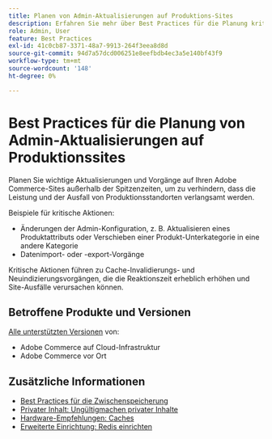 ```yaml
---
title: Planen von Admin-Aktualisierungen auf Produktions-Sites
description: Erfahren Sie mehr über Best Practices für die Planung kritischer Aktualisierungen an Adobe Commerce, um zu verhindern, dass die Leistung verlangsamt wird und Ausfälle auftreten.
role: Admin, User
feature: Best Practices
exl-id: 41c0cb87-3371-48a7-9913-264f3eea8d8d
source-git-commit: 94d7a57dcd006251e8eefbdb4ec3a5e140bf43f9
workflow-type: tm+mt
source-wordcount: '148'
ht-degree: 0%

---
```


# Best Practices für die Planung von Admin-Aktualisierungen auf Produktionssites

Planen Sie wichtige Aktualisierungen und Vorgänge auf Ihren Adobe Commerce-Sites außerhalb der Spitzenzeiten, um zu verhindern, dass die Leistung und der Ausfall von Produktionsstandorten verlangsamt werden.

Beispiele für kritische Aktionen:

- Änderungen der Admin-Konfiguration, z. B. Aktualisieren eines Produktattributs oder Verschieben einer Produkt-Unterkategorie in eine andere Kategorie
- Datenimport- oder -export-Vorgänge

Kritische Aktionen führen zu Cache-Invalidierungs- und Neuindizierungsvorgängen, die die Reaktionszeit erheblich erhöhen und Site-Ausfälle verursachen können.

## Betroffene Produkte und Versionen

[Alle unterstützten Versionen](../../../release/versions.md) von:

- Adobe Commerce auf Cloud-Infrastruktur
- Adobe Commerce vor Ort

## Zusätzliche Informationen

- [Best Practices für die Zwischenspeicherung](https://docs.magento.com/user-guide/system/cache-management.html#best-practices-for-caching)
- [Privater Inhalt: Ungültigmachen privater Inhalte](https://developer.adobe.com/commerce/php/development/cache/page/private-content/#invalidate-private-content)
- [Hardware-Empfehlungen: Caches](../../../performance/hardware.md#caches)
- [Erweiterte Einrichtung: Redis einrichten](../../../performance/advanced-setup.md#set-up-redis)
